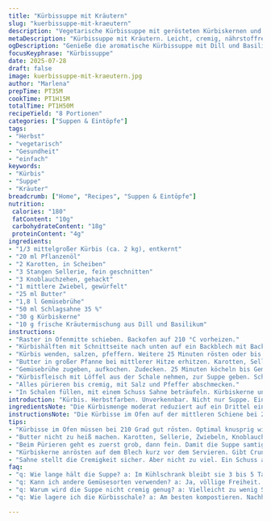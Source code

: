 ```yaml
---
title: "Kürbissuppe mit Kräutern"
slug: "kuerbissuppe-mit-kraeutern"
description: "Vegetarische Kürbissuppe mit gerösteten Kürbiskernen und Kräutermischung. Kürbis im Ofen gegart, mit Karotten, Sellerie, Zwiebeln und Knoblauch im Buttergemüse gekocht. Cremig durch Zugabe von Schlagsahne. Gewürzt mit Salz und Pfeffer. Ein leichter, aromatischer Genuss, glutenfrei und ohne Eier. Die Kürbisschale wird kompostiert. Die Suppe wird püriert, bis sie samtig ist. Gekrönt mit Kürbiskernen und einer frischen Kräutermischung aus Dill und Basilikum. Einfach, nährstoffreich und wohltuend."
metaDescription: "Kürbissuppe mit Kräutern. Leicht, cremig, nährstoffreiche Variante. Perfekt für den Herbst. Mit gerösteten Kürbiskernen und frischen Kräutern."
ogDescription: "Genieße die aromatische Kürbissuppe mit Dill und Basilikum. Einfach zuzubereiten. Perfekt für gemütliche Abende. Gesund und glutenfrei."
focusKeyphrase: "Kürbissuppe"
date: 2025-07-28
draft: false
image: kuerbissuppe-mit-kraeutern.jpg
author: "Marlena"
prepTime: PT35M
cookTime: PT1H15M
totalTime: PT1H50M
recipeYield: "8 Portionen"
categories: ["Suppen & Eintöpfe"]
tags:
- "Herbst"
- "vegetarisch"
- "Gesundheit"
- "einfach"
keywords:
- "Kürbis"
- "Suppe"
- "Kräuter"
breadcrumb: ["Home", "Recipes", "Suppen & Eintöpfe"]
nutrition: 
 calories: "180"
 fatContent: "10g"
 carbohydrateContent: "18g"
 proteinContent: "4g"
ingredients:
- "1/3 mittelgroßer Kürbis (ca. 2 kg), entkernt"
- "20 ml Pflanzenöl"
- "2 Karotten, in Scheiben"
- "3 Stangen Sellerie, fein geschnitten"
- "3 Knoblauchzehen, gehackt"
- "1 mittlere Zwiebel, gewürfelt"
- "25 ml Butter"
- "1,8 l Gemüsebrühe"
- "50 ml Schlagsahne 35 %"
- "30 g Kürbiskerne"
- "10 g frische Kräutermischung aus Dill und Basilikum"
instructions:
- "Raster in Ofenmitte schieben. Backofen auf 210 °C vorheizen."
- "Kürbishälften mit Schnittseite nach unten auf ein Backblech mit Backpapier legen. Mit Öl bestreichen. 45 Minuten rösten."
- "Kürbis wenden, salzen, pfeffern. Weitere 25 Minuten rösten oder bis weich. Flüssigkeit abgießen."
- "Butter in großer Pfanne bei mittlerer Hitze erhitzen. Karotten, Sellerie, Knoblauch und Zwiebel 6 Minuten anschwitzen ohne bräunen."
- "Gemüsebrühe zugeben, aufkochen. Zudecken. 25 Minuten köcheln bis Gemüse weich."
- "Kürbisfleisch mit Löffel aus der Schale nehmen, zur Suppe geben. Schalen entsorgen oder kompostieren."
- "Alles pürieren bis cremig, mit Salz und Pfeffer abschmecken."
- "In Schalen füllen, mit einem Schuss Sahne beträufeln. Kürbiskerne und Kräutermischung drüberstreuen. Sofort servieren."
introduction: "Kürbis. Herbstfarben. Unverkennbar. Nicht nur Suppe. Einfach zuzubereiten. Mit wenigen Zutaten. Karotten, Sellerie. Knoblauch für den Kick. Zwiebeln süß. Butter leicht. Bringt Tiefe. Im Ofen geröstet, intensiver Geschmack. Hochtemperatur, 210 Grad. Fast zwei Stunden Gesamtzeit. Aber lohnt sich. Gemüsebrühe gibt Würze. Pur. Püriert cremig. Sahne für Samtigkeit. Keine Eier, keine Nüsse, glutenfrei. Saisonales Gericht. Gesund. Herzlich. Kernige Kürbiskerne knuspern. Kräutermischung neu - Dill statt Schnittlauch, Basilikum statt Petersilie. Frischer Hauch. Schmeckt vielfach. Für viele Anlässe. Aufgewärmt bleibt es gut. Pelle entsorgen. Restküche recyclebar. Minimalistisch. Stark in Aroma."
ingredientsNote: "Die Kürbismenge moderat reduziert auf ein Drittel eines üblichen 3-Kilo-Kürbisses. So wird die Suppe etwas leichter in der Konsistenz. Statt Hühnerbrühe wird eine Gemüsebrühe verwendet, um das Gericht komplett vegetarisch zu halten. Sellerie leicht erhöht auf drei Stangen für mehr Körper. Statt der üblichen Kräutermischung aus Schnittlauch und Petersilie kommt eine Kombination aus Dill und Basilikum zum Einsatz, was der Suppe eine frische, mediterrane Note verleiht. Das Pflanzenöl wird auf 20 ml gesetzt, um das Backen etwas zuzuschalten, ohne zu fetten. Schlagsahne leicht angehoben auf 50 ml für eine cremigere Textur. Kürbiskerne in der Menge fast verdoppelt für mehr Crunch und Geschmack. Die dauerhafte Kompostierung der Kürbisschale als nachhaltiger Tipp."
instructionsNote: "Die Kürbisse im Ofen auf der mittleren Schiene bei 210 Grad (statt 200) knusprig rösten, erst 45, dann 25 Minuten, leicht unterschiedlich für präzisen Garpunkt. Die Kürbishälften nach 45 Minuten wenden, salzen und pfeffern, damit innen Geschmack bleibt. Das Buttergemüse wird kurz angeschwitzt, nicht gebräunt, genau sechs Minuten, deshalb der Hitzepegel auf mittel gesetzt. Gemüsebrühe mit viel Geduld köcheln lassen, zugedeckt rund 25 Minuten bis alles durch ist. Die Kürbisschale wird nicht mitverarbeitet, deshalb umweltbewusst kompostiert. Das Pürieren erfolgt in mehreren Schritten, bis eine samtige Konsistenz erreicht ist. Abschmecken mit Salz und Pfeffer immer abschließend. Beim Servieren die Suppe mit einem Sahneflockenschuss kühlen und den frischen Kürbiskernen sowie der Dill-Basilikum-Kräutermischung toppen. Sofort servieren, warm, frisch."
tips:
- "Kürbisse im Ofen müssen bei 210 Grad gut rösten. Optimal knusprig wird es nach 45 Minuten. Dann wenden. Salzen, pfeffern. Verleiht Geschmack. Rösten die perfekten 25 Minuten darauf. Ab und zu prüfen. Warten bis richtig weich."
- "Butter nicht zu heiß machen. Karotten, Sellerie, Zwiebeln, Knoblauch, alles zusammen kurz anschwitzen. Etwa sechs Minuten. Nur anschwitzen. Gut umrühren, damit nichts anbrät. Dann kommt Gemüsebrühe dazu, aufkochen lassen. Hilft dem Aroma."
- "Beim Pürieren geht es zuerst grob, dann fein. Damit die Suppe samtig wird. Geduld beim Pürieren nötig. Nicht sofort alles pürieren, besser in Etappen. Geschmack muss sich entfalten. Dann Abschmecken mit Salz und Pfeffer. Immer wieder probieren."
- "Kürbiskerne anrösten auf dem Blech kurz vor dem Servieren. Gibt Crunch. Etwas Öl für den Glanz. Bei Bedarf mit Gewürzen verfeinern. Wer möchte, kann auch andere Nüsse ausprobieren. Aber die Kerne passen ideal zur Suppe."
- "Sahne stellt die Cremigkeit sicher. Aber nicht zu viel. Ein Schuss als Krönung. Dazu Kräutermischung: Basilikum, Dill. Ein Hauch frisch und mediterran. Denk daran: Zuviel von einer Zutat schadet dem Endgeschmack."
faq:
- "q: Wie lange hält die Suppe? a: Im Kühlschrank bleibt sie 3 bis 5 Tage frisch. Einfrieren möglich. Haltbarkeit bis 3 Monate. Wichtig: Gut abgedeckt. Nicht die frischen Kräuter darunter."
- "q: Kann ich andere Gemüsesorten verwenden? a: Ja, völlige Freiheit. Kartoffeln, Zucchini gehen auch. Geschmack verändert sich. Mehr Kreationen sind machbar. Einfach ausprobieren. Auch mit anderen Kräutern."
- "q: Warum wird die Suppe nicht cremig genug? a: Vielleicht zu wenig Sahne benutzt. Oder die pürierende Technik. Zuviel Brühe kann auch helfen. Mehr Gemüse für Stabilität. Nicht vergessen, alles gut zu mischen."
- "q: Wie lagere ich die Kürbisschale? a: Am besten kompostieren. Nachhaltig und nützlich. Oder im Biomüll entsorgen. Wichtig, kein Plastik. Nichts verschwendet. Gut für die Umwelt."

---
```


